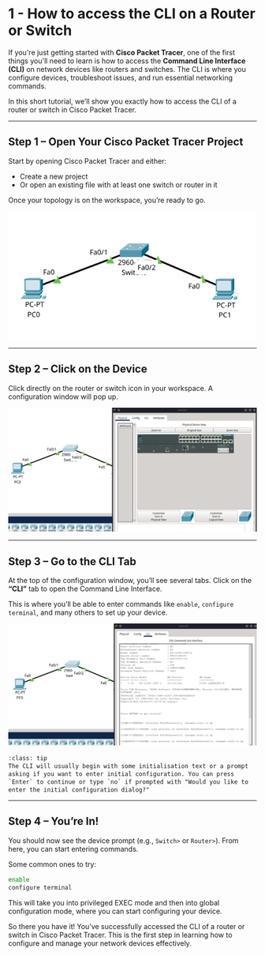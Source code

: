# 1 - How to access the CLI on a Router or Switch

If you're just getting started with **Cisco Packet Tracer**, one of the first things you'll need to learn is how to access the **Command Line Interface (CLI)** on network devices like routers and switches. The CLI is where you configure devices, troubleshoot issues, and run essential networking commands.

In this short tutorial, we’ll show you exactly how to access the CLI of a router or switch in Cisco Packet Tracer.

---

## Step 1 – Open Your Cisco Packet Tracer Project

Start by opening Cisco Packet Tracer and either:

* Create a new project
* Or open an existing file with at least one switch or router in it

Once your topology is on the workspace, you’re ready to go.

![Figure 1 – Topology with router and switch](../../img/cisco-tips/tip1/fig1.png)

---

## Step 2 – Click on the Device

Click directly on the router or switch icon in your workspace. A configuration window will pop up.

![Figure 2 – Device configuration window](../../img/cisco-tips/tip1/fig2.png)

---

## Step 3 – Go to the CLI Tab

At the top of the configuration window, you’ll see several tabs. Click on the **“CLI”** tab to open the Command Line Interface.

This is where you’ll be able to enter commands like `enable`, `configure terminal`, and many others to set up your device.

![Figure 3 – CLI tab selected](../../img/cisco-tips/tip1/fig3.png)

```{admonition} Tip
:class: tip
The CLI will usually begin with some initialisation text or a prompt asking if you want to enter initial configuration. You can press `Enter` to continue or type `no` if prompted with "Would you like to enter the initial configuration dialog?"
```

---

## Step 4 – You’re In!

You should now see the device prompt (e.g., `Switch>` or `Router>`). From here, you can start entering commands.

Some common ones to try:

```bash
enable
configure terminal
```

This will take you into privileged EXEC mode and then into global configuration mode, where you can start configuring your device.

So there you have it! You’ve successfully accessed the CLI of a router or switch in Cisco Packet Tracer. This is the first step in learning how to configure and manage your network devices effectively.
